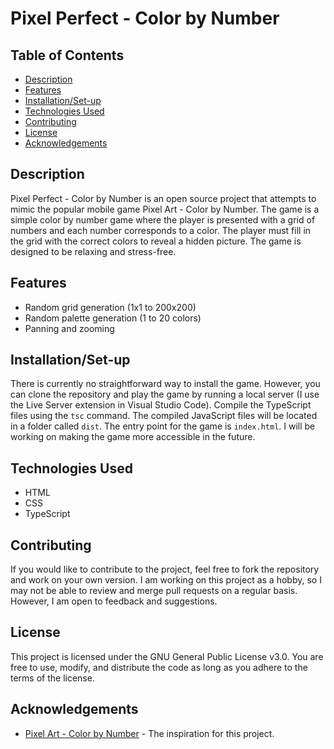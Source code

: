 # Pixel Perfect - Color by Number
## Table of Contents
- [Description](#description)
- [Features](#features)
- [Installation/Set-up](#installationset-up)
- [Technologies Used](#technologies-used)
- [Contributing](#contributing)
- [License](#license)
- [Acknowledgements](#acknowledgements)

## Description
Pixel Perfect - Color by Number is an open source project that attempts to mimic the popular mobile game Pixel Art - Color by Number. The game is a simple color by number game where the player is presented with a grid of numbers and each number corresponds to a color. The player must fill in the grid with the correct colors to reveal a hidden picture. The game is designed to be relaxing and stress-free.

## Features
- Random grid generation (1x1 to 200x200)
- Random palette generation (1 to 20 colors)
- Panning and zooming

## Installation/Set-up
There is currently no straightforward way to install the game. However, you can clone the repository and play the game by running a local server (I use the Live Server extension in Visual Studio Code). Compile the TypeScript files using the `tsc` command. The compiled JavaScript files will be located in a folder called `dist`. The entry point for the game is `index.html`. I will be working on making the game more accessible in the future.

## Technologies Used
- HTML
- CSS
- TypeScript

## Contributing
If you would like to contribute to the project, feel free to fork the repository and work on your own version. I am working on this project as a hobby, so I may not be able to review and merge pull requests on a regular basis. However, I am open to feedback and suggestions.

## License
This project is licensed under the GNU General Public License v3.0. You are free to use, modify, and distribute the code as long as you adhere to the terms of the license.

## Acknowledgements
- [Pixel Art - Color by Number](https://play.google.com/store/apps/details?id=com.europosit.pixelcoloring&hl=en&gl=US) - The inspiration for this project.
